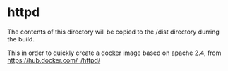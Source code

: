 # httpd

The contents of this directory will be copied to the /dist directory durring the build. 

This in order to quickly create a docker image based on apache 2.4, from https://hub.docker.com/_/httpd/


